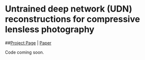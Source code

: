 # Untrained deep network (UDN) reconstructions for compressive lensless photography
##[Project Page](https://waller-lab.github.io/UDN/index.html) | [Paper](https://doi.org/10.1364/OE.424075)

Code coming soon. 
